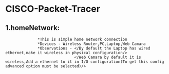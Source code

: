 # CISCO-Packet-Tracer
## 1.homeNetwork:
                  *This is simple home network connection
                  *Devices - Wireless Router,PC,Laptop,Web Camara
                  *Observations - </By default the Laptop has wired ethernet,make it wireless in physical configuration/>
                                  </Web Camara by default it is wireless,Add a ethernet to it in I/O configuration(To get this config advanced option must be selected)/>
